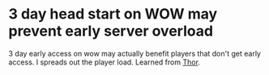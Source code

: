 # 3 day head start on WOW may prevent early server overload

3 day early access on wow may actually benefit players that don't get early access.  I spreads out the player load.  Learned from [Thor](../811).
